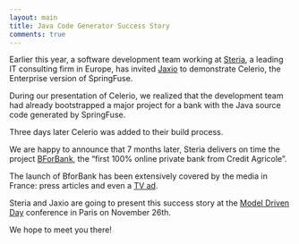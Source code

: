 ```yaml
---
layout: main
title: Java Code Generator Success Story
comments: true
---
```


Earlier this year, a software development team working at <a href="http://www.steria.com/en/about-steria.htm">Steria</a>, a leading IT consulting firm in Europe, 
has invited <a href="http://www.jaxio.com/">Jaxio</a> to demonstrate Celerio, the Enterprise version of SpringFuse.

During our presentation of Celerio, we realized that the development team had already bootstrapped a major project for a bank with the Java source code generated by SpringFuse.

Three days later Celerio was added to their build process.

We are happy to announce that 7 months later, Steria delivers on time the project <a href="http://www.bforbank.com/">BForBank</a>, the “first 100% online private bank from Credit Agricole”.

The launch of BforBank has been extensively covered by the media in France: press articles and even a <a href="http://www.youtube.com/watch?v=VXaNshvFBD8&feature=player_embedded">TV ad</a>.

Steria and Jaxio are going to present this success story at the <a href="http://www.mdday.fr/">Model Driven Day</a> conference in Paris on November 26th. 

We hope to meet you there!